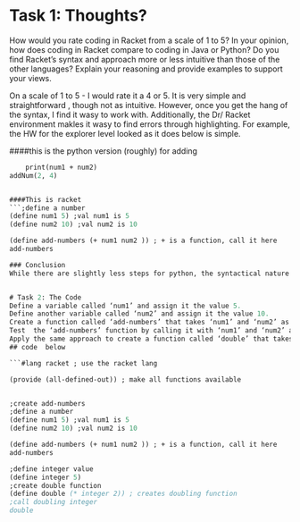 # Task 1: Thoughts? 
How would you rate coding in Racket from a scale of 1 to 5? 
In your opinion, how does coding in Racket compare to coding in Java or Python? 
Do you find Racket’s syntax and approach more or less intuitive than those of the other languages?
Explain your reasoning and provide examples to support your views.

On a scale of 1 to 5 - I would rate it a 4 or 5.
It is very simple and straightforward , though not as intuitive. However, once you get the hang of the syntax, I find it wasy to work with. Additionally, 
the Dr/ Racket environment makles it wasy to find errors through highlighting. 
For example, the HW for the explorer level looked as it does below is simple.

####this is the python version (roughly) for adding

```def addNum(num1, num2):
    print(num1 + num2)
addNum(2, 4)


####This is racket
```;define a number
(define num1 5) ;val num1 is 5
(define num2 10) ;val num2 is 10

(define add-numbers (+ num1 num2 )) ; + is a function, call it here
add-numbers

### Conclusion
While there are slightly less steps for python, the syntactical nature makes sense in how it works for racket. 


# Task 2: The Code
Define a variable called ‘num1’ and assign it the value 5.
Define another variable called ‘num2’ and assign it the value 10.
Create a function called ‘add-numbers’ that takes ‘num1’ and ‘num2’ as arguments and returns their sum. 
Test  the ‘add-numbers’ function by calling it with ‘num1’ and ‘num2’ as arguments and printing the result. 
Apply the same approach to create a function called ‘double’ that takes an integer as its input and returns twice the value of that integer. Then use this function to print the value of ‘double 5
## code  below

```#lang racket ; use the racket lang

(provide (all-defined-out)) ; make all functions available


;create add-numbers
;define a number
(define num1 5) ;val num1 is 5
(define num2 10) ;val num2 is 10

(define add-numbers (+ num1 num2 )) ; + is a function, call it here
add-numbers

;define integer value
(define integer 5)
;create double function
(define double (* integer 2)) ; creates doubling function
;call doubling integer
double 
